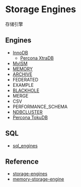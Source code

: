 # Storage Engines
存储引擎


## Engines

- [InnoDB](InnoDB.md)
  - [Percona XtraDB](XtraDB.md)
- [MyISM](MyISM.md)
- [MEMORY](MEMORY.md)
- [ARCHIVE](ARCHIVE.md)
- FEDERATED
- EXAMPLE
- [BLACKHOLE](BLACKHOLE.md)
- MERGE
- CSV
- PERFORMANCE_SCHEMA
- [NDBCLUSTER](https://dev.mysql.com/doc/refman/5.6/en/mysql-cluster.html)
- [Percona TokuDB](TokuDB.md)

## SQL

- [sql_engines](../../sql_scripts/sql_mgmt/sql_engines.sql)

## Reference

- [storage-engines](https://dev.mysql.com/doc/refman/5.6/en/storage-engines.html)
- [memory-storage-engine](https://dev.mysql.com/doc/refman/5.6/en/memory-storage-engine.html)
